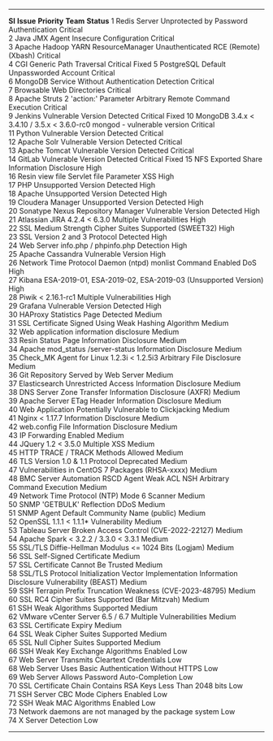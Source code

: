   -------- ---------------------------------------------------------------------------------------------------- -------------- ---------- ------------
  **SI**   **Issue**                                                                                            **Priority**   **Team**   **Status**
  1        Redis Server Unprotected by Password Authentication                                                  Critical                  
  2        Java JMX Agent Insecure Configuration                                                                Critical                  
  3        Apache Hadoop YARN ResourceManager Unauthenticated RCE (Remote) (Xbash)                              Critical                  
  4        CGI Generic Path Traversal                                                                           Critical                  Fixed
  5        PostgreSQL Default Unpassworded Account                                                              Critical                  
  6        MongoDB Service Without Authentication Detection                                                     Critical                  
  7        Browsable Web Directories                                                                            Critical                  
  8        Apache Struts 2 \'action:\' Parameter Arbitrary Remote Command Execution                             Critical                  
  9        Jenkins Vulnerable Version Detected                                                                  Critical                  Fixed
  10       MongoDB 3.4.x \< 3.4.10 / 3.5.x \< 3.6.0-rc0 mongod - vulnerable version                             Critical                  
  11       Python Vulnerable Version Detected                                                                   Critical                  
  12       Apache Solr Vulnerable Version Detected                                                              Critical                  
  13       Apache Tomcat Vulnerable Version Detected                                                            Critical                  
  14       GitLab Vulnerable Version Detected                                                                   Critical                  Fixed
  15       NFS Exported Share Information Disclosure                                                            High                      
  16       Resin view file Servlet file Parameter XSS                                                           High                      
  17       PHP Unsupported Version Detected                                                                     High                      
  18       Apache Unsupported Version Detected                                                                  High                      
  19       Cloudera Manager Unsupported Version Detected                                                        High                      
  20       Sonatype Nexus Repository Manager Vulnerable Version Detected                                        High                      
  21       Atlassian JIRA 4.2.4 \< 6.3.0 Multiple Vulnerabilities                                               High                      
  22       SSL Medium Strength Cipher Suites Supported (SWEET32)                                                High                      
  23       SSL Version 2 and 3 Protocol Detected                                                                High                      
  24       Web Server info.php / phpinfo.php Detection                                                          High                      
  25       Apache Cassandra Vulnerable Version                                                                  High                      
  26       Network Time Protocol Daemon (ntpd) monlist Command Enabled DoS                                      High                      
  27       Kibana ESA-2019-01, ESA-2019-02, ESA-2019-03 (Unsupported Version)                                   High                      
  28       Piwik \< 2.16.1-rc1 Multiple Vulnerabilities                                                         High                      
  29       Grafana Vulnerable Version Detected                                                                  High                      
  30       HAProxy Statistics Page Detected                                                                     Medium                    
  31       SSL Certificate Signed Using Weak Hashing Algorithm                                                  Medium                    
  32       Web application information disclosure                                                               Medium                    
  33       Resin Status Page Information Disclosure                                                             Medium                    
  34       Apache mod_status /server-status Information Disclosure                                              Medium                    
  35       Check_MK Agent for Linux 1.2.3i \< 1.2.5i3 Arbitrary File Disclosure                                 Medium                    
  36       Git Repository Served by Web Server                                                                  Medium                    
  37       Elasticsearch Unrestricted Access Information Disclosure                                             Medium                    
  38       DNS Server Zone Transfer Information Disclosure (AXFR)                                               Medium                    
  39       Apache Server ETag Header Information Disclosure                                                     Medium                    
  40       Web Application Potentially Vulnerable to Clickjacking                                               Medium                    
  41       Nginx \< 1.17.7 Information Disclosure                                                               Medium                    
  42       web.config File Information Disclosure                                                               Medium                    
  43       IP Forwarding Enabled                                                                                Medium                    
  44       JQuery 1.2 \< 3.5.0 Multiple XSS                                                                     Medium                    
  45       HTTP TRACE / TRACK Methods Allowed                                                                   Medium                    
  46       TLS Version 1.0 & 1.1 Protocol Deprecated                                                            Medium                    
  47       Vulnerabilities in CentOS 7 Packages (RHSA-xxxx)                                                     Medium                    
  48       BMC Server Automation RSCD Agent Weak ACL NSH Arbitrary Command Execution                            Medium                    
  49       Network Time Protocol (NTP) Mode 6 Scanner                                                           Medium                    
  50       SNMP \'GETBULK\' Reflection DDoS                                                                     Medium                    
  51       SNMP Agent Default Community Name (public)                                                           Medium                    
  52       OpenSSL 1.1.1 \< 1.1.1\* Vulnerability                                                               Medium                    
  53       Tableau Server Broken Access Control (CVE-2022-22127)                                                Medium                    
  54       Apache Spark \< 3.2.2 / 3.3.0 \< 3.3.1                                                               Medium                    
  55       SSL/TLS Diffie-Hellman Modulus \<= 1024 Bits (Logjam)                                                Medium                    
  56       SSL Self-Signed Certificate                                                                          Medium                    
  57       SSL Certificate Cannot Be Trusted                                                                    Medium                    
  58       SSL/TLS Protocol Initialization Vector Implementation Information Disclosure Vulnerability (BEAST)   Medium                    
  59       SSH Terrapin Prefix Truncation Weakness (CVE-2023-48795)                                             Medium                    
  60       SSL RC4 Cipher Suites Supported (Bar Mitzvah)                                                        Medium                    
  61       SSH Weak Algorithms Supported                                                                        Medium                    
  62       VMware vCenter Server 6.5 / 6.7 Multiple Vulnerabilities                                             Medium                    
  63       SSL Certificate Expiry                                                                               Medium                    
  64       SSL Weak Cipher Suites Supported                                                                     Medium                    
  65       SSL Null Cipher Suites Supported                                                                     Medium                    
  66       SSH Weak Key Exchange Algorithms Enabled                                                             Low                       
  67       Web Server Transmits Cleartext Credentials                                                           Low                       
  68       Web Server Uses Basic Authentication Without HTTPS                                                   Low                       
  69       Web Server Allows Password Auto-Completion                                                           Low                       
  70       SSL Certificate Chain Contains RSA Keys Less Than 2048 bits                                          Low                       
  71       SSH Server CBC Mode Ciphers Enabled                                                                  Low                       
  72       SSH Weak MAC Algorithms Enabled                                                                      Low                       
  73       Network daemons are not managed by the package system                                                Low                       
  74       X Server Detection                                                                                   Low                       
  -------- ---------------------------------------------------------------------------------------------------- -------------- ---------- ------------
